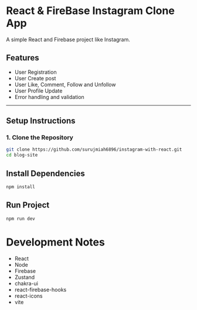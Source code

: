 # React & FireBase Instagram Clone App
A simple React and Firebase project like Instagram.

## Features
- User Registration
- User Create post
- User Like, Comment, Follow and Unfollow
- User Profile Update
- Error handling and validation

---

## Setup Instructions

### 1. Clone the Repository

```bash
git clone https://github.com/surujmiah6896/instagram-with-react.git
cd blog-site
```


## Install Dependencies

```bash
npm install
```

## Run Project
```bash
npm run dev
```
# Development Notes
- React
- Node
- Firebase
- Zustand
- chakra-ui
- react-firebase-hooks
- react-icons
- vite


